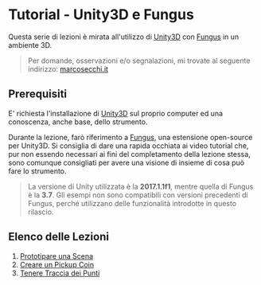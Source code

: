 # Tutorial - Unity3D e Fungus

Questa serie di lezioni è mirata all'utilizzo di [Unity3D](https://unity3d.com/) con [Fungus](http://fungusgames.com/) in un ambiente 3D.

> Per domande, osservazioni e/o segnalazioni, mi trovate al seguente indirizzo: [marcosecchi.it](http://marcosecchi.it)

## Prerequisiti

E' richiesta l'installazione di [Unity3D](https://store.unity.com/?_ga=2.175184613.639057983.1511186465-253114653.1489499620) sul proprio computer ed una conoscenza, anche base, dello strumento.

Durante la lezione, farò riferimento a [Fungus](http://fungusgames.com/), una estensione open-source per Unity3D. Si consiglia di dare una rapida occhiata ai video tutorial che, pur non essendo necessari ai fini del completamento della lezione stessa, sono comunque consigliati per avere una visione di insieme di cosa può fare lo strumento.

> La versione di Unity utilizzata è la **2017.1.1f1**, mentre quella di Fungus è la **3.7**. Gli esempi non sono compatibili con versioni precedenti di Fungus, perché utilizzano delle funzionalità introdotte in questo rilascio.

## Elenco delle Lezioni

1. [Prototipare una Scena](https://tech.io/playgrounds/10655/tutorial-unity3d-e-fungus-pickups/introduzione)
1. [Creare un Pickup Coin](https://tech.io/playgrounds/10655/tutorial-unity3d-e-fungus-pickups/introduzione-2)
1. [Tenere Traccia dei Punti](https://tech.io/playgrounds/10655/tutorial-unity3d-e-fungus-pickups/introduzione-3)

